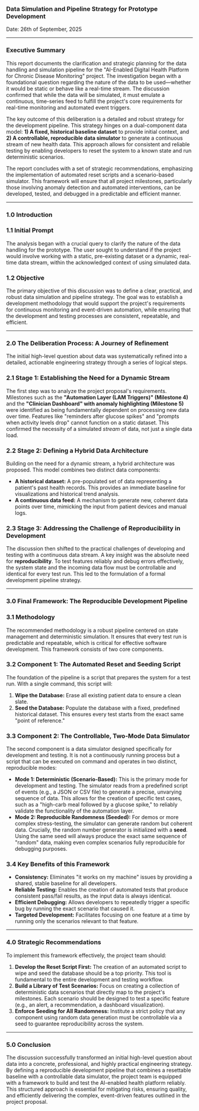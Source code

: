 ### Data Simulation and Pipeline Strategy for Prototype Development

Date: 26th of September, 2025

---

### Executive Summary

This report documents the clarification and strategic planning for the data handling and simulation pipeline for the "AI-Enabled Digital Health Platform for Chronic Disease Monitoring" project. The investigation began with a foundational question regarding the nature of the data to be used—whether it would be static or behave like a real-time stream. The discussion confirmed that while the data will be simulated, it must emulate a continuous, time-series feed to fulfill the project's core requirements for real-time monitoring and automated event triggers.

The key outcome of this deliberation is a detailed and robust strategy for the development pipeline. This strategy hinges on a dual-component data model: **1) A fixed, historical baseline dataset** to provide initial context, and **2) A controllable, reproducible data simulator** to generate a continuous stream of new health data. This approach allows for consistent and reliable testing by enabling developers to reset the system to a known state and run deterministic scenarios.

The report concludes with a set of strategic recommendations, emphasizing the implementation of automated reset scripts and a scenario-based simulator. This framework will ensure that all project milestones, particularly those involving anomaly detection and automated interventions, can be developed, tested, and debugged in a predictable and efficient manner.

---

### 1.0 Introduction

### 1.1 Initial Prompt
The analysis began with a crucial query to clarify the nature of the data handling for the prototype. The user sought to understand if the project would involve working with a static, pre-existing dataset or a dynamic, real-time data stream, within the acknowledged context of using simulated data.

### 1.2 Objective
The primary objective of this discussion was to define a clear, practical, and robust data simulation and pipeline strategy. The goal was to establish a development methodology that would support the project's requirements for continuous monitoring and event-driven automation, while ensuring that the development and testing processes are consistent, repeatable, and efficient.

---

### 2.0 The Deliberation Process: A Journey of Refinement

The initial high-level question about data was systematically refined into a detailed, actionable engineering strategy through a series of logical steps.

### 2.1 Stage 1: Establishing the Need for a Dynamic Stream
The first step was to analyze the project proposal's requirements. Milestones such as the **"Automation Layer (LAM Triggers)" (Milestone 4)** and the **"Clinician Dashboard" with anomaly highlighting (Milestone 5)** were identified as being fundamentally dependent on processing new data over time. Features like "reminders after glucose spikes" and "prompts when activity levels drop" cannot function on a static dataset. This confirmed the necessity of a simulated *stream* of data, not just a single data load.

### 2.2 Stage 2: Defining a Hybrid Data Architecture
Building on the need for a dynamic stream, a hybrid architecture was proposed. This model combines two distinct data components:
*   **A historical dataset:** A pre-populated set of data representing a patient's past health records. This provides an immediate baseline for visualizations and historical trend analysis.
*   **A continuous data feed:** A mechanism to generate new, coherent data points over time, mimicking the input from patient devices and manual logs.

### 2.3 Stage 3: Addressing the Challenge of Reproducibility in Development
The discussion then shifted to the practical challenges of developing and testing with a continuous data stream. A key insight was the absolute need for **reproducibility**. To test features reliably and debug errors effectively, the system state and the incoming data flow must be controllable and identical for every test run. This led to the formulation of a formal development pipeline strategy.

---

### 3.0 Final Framework: The Reproducible Development Pipeline

### 3.1 Methodology
The recommended methodology is a robust pipeline centered on state management and deterministic simulation. It ensures that every test run is predictable and repeatable, which is critical for effective software development. This framework consists of two core components.

### 3.2 Component 1: The Automated Reset and Seeding Script
The foundation of the pipeline is a script that prepares the system for a test run. With a single command, this script will:
1.  **Wipe the Database:** Erase all existing patient data to ensure a clean slate.
2.  **Seed the Database:** Populate the database with a fixed, predefined historical dataset. This ensures every test starts from the exact same "point of reference."

### 3.3 Component 2: The Controllable, Two-Mode Data Simulator
The second component is a data simulator designed specifically for development and testing. It is not a continuously running process but a script that can be executed on command and operates in two distinct, reproducible modes:

*   **Mode 1: Deterministic (Scenario-Based):** This is the primary mode for development and testing. The simulator reads from a predefined script of events (e.g., a JSON or CSV file) to generate a precise, unvarying sequence of data. This allows for the creation of specific test cases, such as a "high-carb meal followed by a glucose spike," to reliably validate the functionality of the automation layer.
*   **Mode 2: Reproducible Randomness (Seeded):** For demos or more complex stress-testing, the simulator can generate random but coherent data. Crucially, the random number generator is initialized with a **seed**. Using the same seed will always produce the exact same sequence of "random" data, making even complex scenarios fully reproducible for debugging purposes.

### 3.4 Key Benefits of this Framework
*   **Consistency:** Eliminates "it works on my machine" issues by providing a shared, stable baseline for all developers.
*   **Reliable Testing:** Enables the creation of automated tests that produce consistent pass/fail results, as the input data is always identical.
*   **Efficient Debugging:** Allows developers to repeatedly trigger a specific bug by running the exact scenario that caused it.
*   **Targeted Development:** Facilitates focusing on one feature at a time by running only the scenarios relevant to that feature.

---

### 4.0 Strategic Recommendations

To implement this framework effectively, the project team should:

1.  **Develop the Reset Script First:** The creation of an automated script to wipe and seed the database should be a top priority. This tool is fundamental to the entire development and testing workflow.
2.  **Build a Library of Test Scenarios:** Focus on creating a collection of deterministic data scenarios that directly map to the project's milestones. Each scenario should be designed to test a specific feature (e.g., an alert, a recommendation, a dashboard visualization).
3.  **Enforce Seeding for All Randomness:** Institute a strict policy that any component using random data generation must be controllable via a seed to guarantee reproducibility across the system.

---

### 5.0 Conclusion

The discussion successfully transformed an initial high-level question about data into a concrete, professional, and highly practical engineering strategy. By defining a reproducible development pipeline that combines a resettable baseline with a controllable data simulator, the project team is equipped with a framework to build and test the AI-enabled health platform reliably. This structured approach is essential for mitigating risks, ensuring quality, and efficiently delivering the complex, event-driven features outlined in the project proposal.